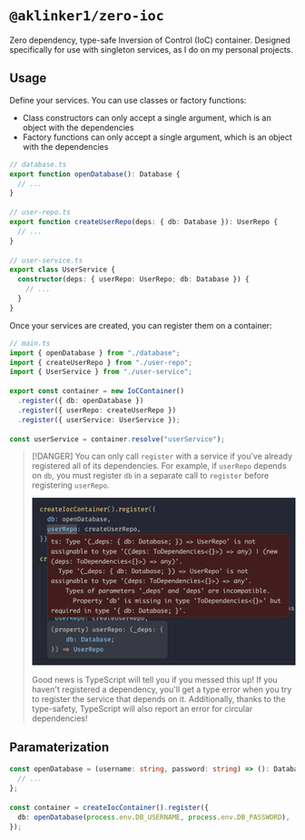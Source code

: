 # `@aklinker1/zero-ioc`

Zero dependency, type-safe Inversion of Control (IoC) container. Designed specifically for use with singleton services, as I do on my personal projects.

## Usage

Define your services. You can use classes or factory functions:

- Class constructors can only accept a single argument, which is an object with the dependencies
- Factory functions can only accept a single argument, which is an object with the dependencies

```ts
// database.ts
export function openDatabase(): Database {
  // ...
}

// user-repo.ts
export function createUserRepo(deps: { db: Database }): UserRepo {
  // ...
}

// user-service.ts
export class UserService {
  constructor(deps: { userRepo: UserRepo; db: Database }) {
    // ...
  }
}
```

Once your services are created, you can register them on a container:

```ts
// main.ts
import { openDatabase } from "./database";
import { createUserRepo } from "./user-repo";
import { UserService } from "./user-service";

export const container = new IoCContainer()
  .register({ db: openDatabase })
  .register({ userRepo: createUserRepo })
  .register({ userService: UserService });

const userService = container.resolve("userService");
```

> [!DANGER]
> You can only call `register` with a service if you've already registered all of its dependencies. For example, if `userRepo` depends on `db`, you must register `db` in a separate call to `register` before registering `userRepo`.
>
> ![Example type error](./.github/dependency-type-error.png)
>
> Good news is TypeScript will tell you if you messed this up! If you haven't registered a dependency, you'll get a type error when you try to register the service that depends on it. Additionally, thanks to the type-safety, TypeScript will also report an error for circular dependencies!

## Paramaterization

```ts
const openDatabase = (username: string, password: string) => (): Database => {
  // ...
};

const container = createIocContainer().register({
  db: openDatabase(process.env.DB_USERNAME, process.env.DB_PASSWORD),
});
```
